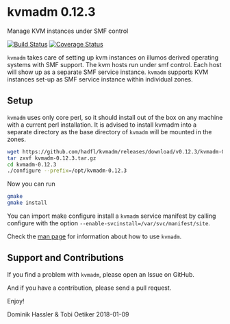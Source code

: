 kvmadm 0.12.3
============
Manage KVM instances under SMF control

[![Build Status](https://travis-ci.org/hadfl/kvmadm.svg?branch=master)](https://travis-ci.org/hadfl/kvmadm)
[![Coverage Status](https://img.shields.io/coveralls/hadfl/kvmadm.svg)](https://coveralls.io/r/hadfl/kvmadm?branch=master)

`kvmadm` takes care of setting up kvm instances on illumos derived operating
systems with SMF support. The kvm hosts run under smf control. Each host
will show up as a separate SMF service instance. `kvmadm` supports KVM instances
set-up as SMF service instance within individual zones.

Setup
-----

`kvmadm` uses only core perl, so it should install out of the box on any machine with a current perl installation.
It is advised to install kvmadm into a separate directory as the base directory of `kvmadm` will be mounted in the zones.

```sh
wget https://github.com/hadfl/kvmadm/releases/download/v0.12.3/kvmadm-0.12.3.tar.gz
tar zxvf kvmadm-0.12.3.tar.gz
cd kvmadm-0.12.3
./configure --prefix=/opt/kvmadm-0.12.3 
```

Now you can run

```sh
gmake
gmake install
```

You can import make configure install a `kvmadm`
service manifest by calling configure with the option
`--enable-svcinstall=/var/svc/manifest/site`.

Check the [man page](doc/kvmadm.pod) for information about how to use `kvmadm`.

Support and Contributions
-------------------------
If you find a problem with `kvmadm`, please open an Issue on GitHub.

And if you have a contribution, please send a pull request.

Enjoy!

Dominik Hassler & Tobi Oetiker
2018-01-09
